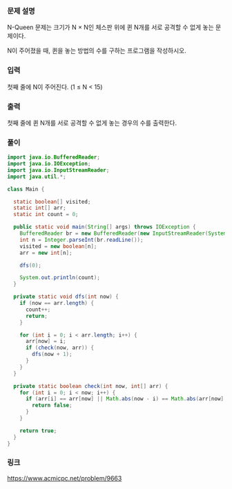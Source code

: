 ### 문제 설명

<p>N-Queen 문제는 크기가 N × N인 체스판 위에 퀸 N개를 서로 공격할 수 없게 놓는 문제이다.</p>

<p>N이 주어졌을 때, 퀸을 놓는 방법의 수를 구하는 프로그램을 작성하시오.</p>

### 입력 

 <p>첫째 줄에 N이 주어진다. (1 ≤ N < 15)</p>

### 출력 
  
 <p>첫째 줄에 퀸 N개를 서로 공격할 수 없게 놓는 경우의 수를 출력한다.</p>

### 풀이
```java
import java.io.BufferedReader;
import java.io.IOException;
import java.io.InputStreamReader;
import java.util.*;

class Main {

  static boolean[] visited;
  static int[] arr;
  static int count = 0;

  public static void main(String[] args) throws IOException {
    BufferedReader br = new BufferedReader(new InputStreamReader(System.in));
    int n = Integer.parseInt(br.readLine());
    visited = new boolean[n];
    arr = new int[n];

    dfs(0);

    System.out.println(count);
  }

  private static void dfs(int now) {
    if (now == arr.length) {
      count++;
      return;
    }

    for (int i = 0; i < arr.length; i++) {
      arr[now] = i;
      if (check(now, arr)) {
        dfs(now + 1);
      }
    }
  }

  private static boolean check(int now, int[] arr) {
    for (int i = 0; i < now; i++) {
      if (arr[i] == arr[now] || Math.abs(now - i) == Math.abs(arr[now] - arr[i])) {
        return false;
      }
    }

    return true;
  }
}
```

### 링크
https://www.acmicpc.net/problem/9663
